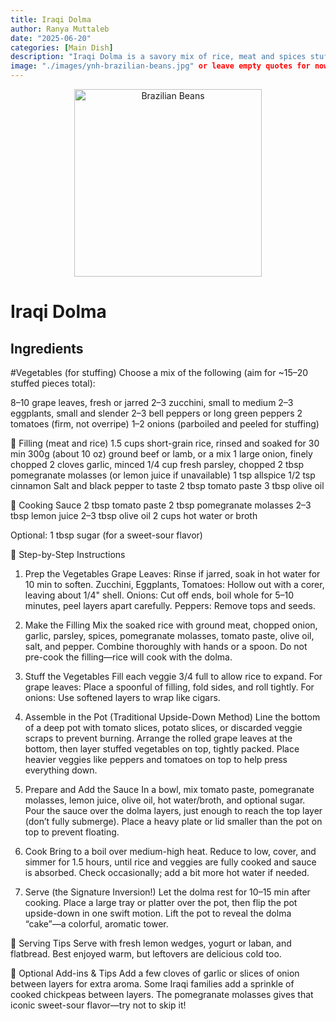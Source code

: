 ```yaml
---
title: Iraqi Dolma
author: Ranya Muttaleb
date: "2025-06-20"
categories: [Main Dish]
description: "Iraqi Dolma is a savory mix of rice, meat and spices stuffed into vegtables like grape leaves, eggplant and peppers, then simmered in a tangy tomate-pomegrante sauce and served flipped like a cake."
image: "./images/ynh-brazilian-beans.jpg" or leave empty quotes for now like ""
---
```


<p align="center">
  <img src="./images/ynh-brazilian-beans.jpg" alt="Brazilian Beans" width="300"/>
</p>

# Iraqi Dolma

## Ingredients

#Vegetables (for stuffing)
Choose a mix of the following (aim for ~15–20 stuffed pieces total):

8–10 grape leaves, fresh or jarred
2–3 zucchini, small to medium
2–3 eggplants, small and slender
2–3 bell peppers or long green peppers
2 tomatoes (firm, not overripe)
1–2 onions (parboiled and peeled for stuffing)

🍖 Filling (meat and rice)
1.5 cups short-grain rice, rinsed and soaked for 30 min
300g (about 10 oz) ground beef or lamb, or a mix
1 large onion, finely chopped
2 cloves garlic, minced
1/4 cup fresh parsley, chopped
2 tbsp pomegranate molasses (or lemon juice if unavailable)
1 tsp allspice
1/2 tsp cinnamon
Salt and black pepper to taste
2 tbsp tomato paste
3 tbsp olive oil

🍅 Cooking Sauce
2 tbsp tomato paste
2 tbsp pomegranate molasses
2–3 tbsp lemon juice
2–3 tbsp olive oil
2 cups hot water or broth

Optional: 1 tbsp sugar (for a sweet-sour flavor)

🔪 Step-by-Step Instructions

1. Prep the Vegetables
Grape Leaves: Rinse if jarred, soak in hot water for 10 min to soften.
Zucchini, Eggplants, Tomatoes: Hollow out with a corer, leaving about 1/4" shell.
Onions: Cut off ends, boil whole for 5–10 minutes, peel layers apart carefully.
Peppers: Remove tops and seeds.

2. Make the Filling
Mix the soaked rice with ground meat, chopped onion, garlic, parsley, spices, pomegranate molasses, tomato paste, olive oil, salt, and pepper.
Combine thoroughly with hands or a spoon. Do not pre-cook the filling—rice will cook with the dolma.

3. Stuff the Vegetables
Fill each veggie 3/4 full to allow rice to expand.
For grape leaves: Place a spoonful of filling, fold sides, and roll tightly.
For onions: Use softened layers to wrap like cigars.

4. Assemble in the Pot (Traditional Upside-Down Method)
Line the bottom of a deep pot with tomato slices, potato slices, or discarded veggie scraps to prevent burning.
Arrange the rolled grape leaves at the bottom, then layer stuffed vegetables on top, tightly packed.
Place heavier veggies like peppers and tomatoes on top to help press everything down.

5. Prepare and Add the Sauce
In a bowl, mix tomato paste, pomegranate molasses, lemon juice, olive oil, hot water/broth, and optional sugar.
Pour the sauce over the dolma layers, just enough to reach the top layer (don’t fully submerge).
Place a heavy plate or lid smaller than the pot on top to prevent floating.

6. Cook
Bring to a boil over medium-high heat.
Reduce to low, cover, and simmer for 1.5 hours, until rice and veggies are fully cooked and sauce is absorbed.
Check occasionally; add a bit more hot water if needed.

7. Serve (the Signature Inversion!)
Let the dolma rest for 10–15 min after cooking.
Place a large tray or platter over the pot, then flip the pot upside-down in one swift motion.
Lift the pot to reveal the dolma “cake”—a colorful, aromatic tower.

🍋 Serving Tips
Serve with fresh lemon wedges, yogurt or laban, and flatbread.
Best enjoyed warm, but leftovers are delicious cold too.

📝 Optional Add-ins & Tips
Add a few cloves of garlic or slices of onion between layers for extra aroma.
Some Iraqi families add a sprinkle of cooked chickpeas between layers.
The pomegranate molasses gives that iconic sweet-sour flavor—try not to skip it!

